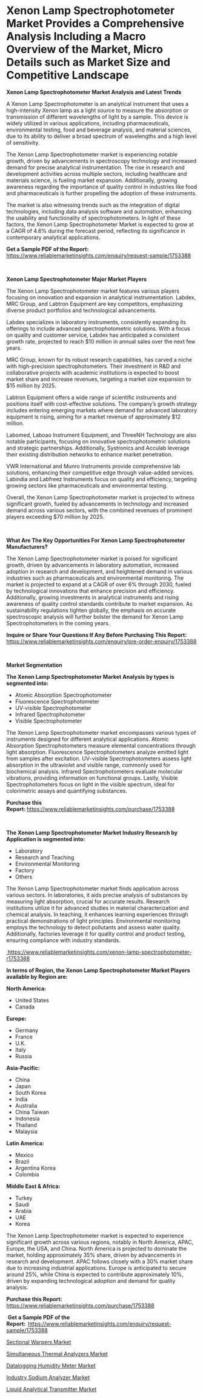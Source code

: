 <p><h1>Xenon Lamp Spectrophotometer Market Provides a Comprehensive Analysis Including a Macro Overview of the Market, Micro Details such as Market Size and Competitive Landscape</h1></p><p><strong>Xenon Lamp Spectrophotometer Market Analysis and Latest Trends</strong></p>
<p><p>A Xenon Lamp Spectrophotometer is an analytical instrument that uses a high-intensity Xenon lamp as a light source to measure the absorption or transmission of different wavelengths of light by a sample. This device is widely utilized in various applications, including pharmaceuticals, environmental testing, food and beverage analysis, and material sciences, due to its ability to deliver a broad spectrum of wavelengths and a high level of sensitivity.</p><p>The Xenon Lamp Spectrophotometer market is experiencing notable growth, driven by advancements in spectroscopy technology and increased demand for precise analytical instrumentation. The rise in research and development activities across multiple sectors, including healthcare and materials science, is fueling market expansion. Additionally, growing awareness regarding the importance of quality control in industries like food and pharmaceuticals is further propelling the adoption of these instruments.</p><p>The market is also witnessing trends such as the integration of digital technologies, including data analysis software and automation, enhancing the usability and functionality of spectrophotometers. In light of these factors, the Xenon Lamp Spectrophotometer Market is expected to grow at a CAGR of 4.6% during the forecast period, reflecting its significance in contemporary analytical applications.</p></p>
<p><strong>Get a Sample PDF of the Report:&nbsp;</strong> <a href="https://www.reliablemarketinsights.com/enquiry/request-sample/1753388?utm_campaign=1938&utm_medium=2&utm_source=Github&utm_content=ia&utm_term=28022025&utm_id=xenon-lamp-spectrophotometer">https://www.reliablemarketinsights.com/enquiry/request-sample/1753388</a></p>
<p>&nbsp;</p>
<p><strong>Xenon Lamp Spectrophotometer Major Market Players</strong></p>
<p><p>The Xenon Lamp Spectrophotometer market features various players focusing on innovation and expansion in analytical instrumentation. Labdex, MRC Group, and Labtron Equipment are key competitors, emphasizing diverse product portfolios and technological advancements.</p><p>Labdex specializes in laboratory instruments, consistently expanding its offerings to include advanced spectrophotometric solutions. With a focus on quality and customer service, Labdex has anticipated a consistent growth rate, projected to reach $10 million in annual sales over the next few years.</p><p>MRC Group, known for its robust research capabilities, has carved a niche with high-precision spectrophotometers. Their investment in R&D and collaborative projects with academic institutions is expected to boost market share and increase revenues, targeting a market size expansion to $15 million by 2025.</p><p>Labtron Equipment offers a wide range of scientific instruments and positions itself with cost-effective solutions. The company’s growth strategy includes entering emerging markets where demand for advanced laboratory equipment is rising, aiming for a market revenue of approximately $12 million.</p><p>Labomed, Laboao Instrument Equipment, and ThreeNH Technology are also notable participants, focusing on innovative spectrophotometric solutions and strategic partnerships. Additionally, Systronics and Acculab leverage their existing distribution networks to enhance market penetration.</p><p>VWR International and Munro Instruments provide comprehensive lab solutions, enhancing their competitive edge through value-added services. Labindia and Labfreez Instruments focus on quality and efficiency, targeting growing sectors like pharmaceuticals and environmental testing.</p><p>Overall, the Xenon Lamp Spectrophotometer market is projected to witness significant growth, fueled by advancements in technology and increased demand across various sectors, with the combined revenues of prominent players exceeding $70 million by 2025.</p></p>
<p>&nbsp;</p>
<p><strong>What Are The Key Opportunities For Xenon Lamp Spectrophotometer Manufacturers?</strong></p>
<p><p>The Xenon Lamp Spectrophotometer market is poised for significant growth, driven by advancements in laboratory automation, increased adoption in research and development, and heightened demand in various industries such as pharmaceuticals and environmental monitoring. The market is projected to expand at a CAGR of over 6% through 2030, fueled by technological innovations that enhance precision and efficiency. Additionally, growing investments in analytical instruments and rising awareness of quality control standards contribute to market expansion. As sustainability regulations tighten globally, the emphasis on accurate spectroscopic analysis will further bolster the demand for Xenon Lamp Spectrophotometers in the coming years.</p></p>
<p><strong>Inquire or Share Your Questions If Any Before Purchasing This Report:</strong> <a href="https://www.reliablemarketinsights.com/enquiry/pre-order-enquiry/1753388?utm_campaign=1938&utm_medium=2&utm_source=Github&utm_content=ia&utm_term=28022025&utm_id=xenon-lamp-spectrophotometer">https://www.reliablemarketinsights.com/enquiry/pre-order-enquiry/1753388</a></p>
<p>&nbsp;</p>
<p><strong>Market Segmentation</strong></p>
<p><strong>The Xenon Lamp Spectrophotometer Market Analysis by types is segmented into:</strong></p>
<p><ul><li>Atomic Absorption Spectrophotometer</li><li>Fluorescence Spectrophotometer</li><li>UV-visible Spectrophotometer</li><li>Infrared Spectrophotometer</li><li>Visible Spectrophotometer</li></ul></p>
<p><p>The Xenon Lamp Spectrophotometer market encompasses various types of instruments designed for different analytical applications. Atomic Absorption Spectrophotometers measure elemental concentrations through light absorption. Fluorescence Spectrophotometers analyze emitted light from samples after excitation. UV-visible Spectrophotometers assess light absorption in the ultraviolet and visible range, commonly used for biochemical analysis. Infrared Spectrophotometers evaluate molecular vibrations, providing information on functional groups. Lastly, Visible Spectrophotometers focus on light in the visible spectrum, ideal for colorimetric assays and quantifying substances.</p></p>
<p><strong>Purchase this Report:&nbsp;</strong><a href="https://www.reliablemarketinsights.com/purchase/1753388?utm_campaign=1938&utm_medium=2&utm_source=Github&utm_content=ia&utm_term=28022025&utm_id=xenon-lamp-spectrophotometer">https://www.reliablemarketinsights.com/purchase/1753388</a></p>
<p>&nbsp;</p>
<p><strong>The Xenon Lamp Spectrophotometer Market Industry Research by Application is segmented into:</strong></p>
<p><ul><li>Laboratory</li><li>Research and Teaching</li><li>Environmental Monitoring</li><li>Factory</li><li>Others</li></ul></p>
<p><p>The Xenon Lamp Spectrophotometer market finds application across various sectors. In laboratories, it aids precise analysis of substances by measuring light absorption, crucial for accurate results. Research institutions utilize it for advanced studies in material characterization and chemical analysis. In teaching, it enhances learning experiences through practical demonstrations of light principles. Environmental monitoring employs the technology to detect pollutants and assess water quality. Additionally, factories leverage it for quality control and product testing, ensuring compliance with industry standards.</p></p>
<p><a href="https://www.reliablemarketinsights.com/xenon-lamp-spectrophotometer-r1753388?utm_campaign=1938&utm_medium=2&utm_source=Github&utm_content=ia&utm_term=28022025&utm_id=xenon-lamp-spectrophotometer">&nbsp;https://www.reliablemarketinsights.com/xenon-lamp-spectrophotometer-r1753388</a></p>
<p><strong>In terms of Region, the Xenon Lamp Spectrophotometer Market Players available by Region are:</strong></p>
<p>
    <p> <strong> North America: </strong>
        <ul>
            <li>United States</li>
            <li>Canada</li>
        </ul>
        </p> 
    <p> <strong> Europe: </strong>
        <ul>
            <li>Germany</li>
            <li>France</li>
            <li>U.K.</li>
            <li>Italy</li>
            <li>Russia</li>
        </ul>
        </p> 
    <p> <strong> Asia-Pacific: </strong>
        <ul>
            <li>China</li>
            <li>Japan</li>
            <li>South Korea</li>
            <li>India</li>
            <li>Australia</li>
            <li>China Taiwan</li>
            <li>Indonesia</li>
            <li>Thailand</li>
            <li>Malaysia</li>
        </ul>
        </p> 
    <p> <strong> Latin America: </strong>
        <ul>
            <li>Mexico</li>
            <li>Brazil</li>
            <li>Argentina Korea</li>
            <li>Colombia</li>
        </ul>
        </p> 
    <p> <strong> Middle East & Africa: </strong>
        <ul>
            <li>Turkey</li>
            <li>Saudi</li>
            <li>Arabia</li>
            <li>UAE</li>
            <li>Korea</li>
        </ul>
    </p>
    </p>
<p><p>The Xenon Lamp Spectrophotometer market is expected to experience significant growth across various regions, notably in North America, APAC, Europe, the USA, and China. North America is projected to dominate the market, holding approximately 35% share, driven by advancements in research and development. APAC follows closely with a 30% market share due to increasing industrial applications. Europe is anticipated to secure around 25%, while China is expected to contribute approximately 10%, driven by expanding technological adoption and demand for quality analysis.</p></p>
<p><strong>Purchase this Report: </strong><a href="https://www.reliablemarketinsights.com/purchase/1753388?utm_campaign=1938&utm_medium=2&utm_source=Github&utm_content=ia&utm_term=28022025&utm_id=xenon-lamp-spectrophotometer">https://www.reliablemarketinsights.com/purchase/1753388</a></p>
<p>&nbsp;<strong>Get a Sample PDF of the Report:&nbsp;&nbsp;</strong><a href="https://www.reliablemarketinsights.com/enquiry/request-sample/1753388?utm_campaign=1938&utm_medium=2&utm_source=Github&utm_content=ia&utm_term=28022025&utm_id=xenon-lamp-spectrophotometer">https://www.reliablemarketinsights.com/enquiry/request-sample/1753388</a></p>
<p><strong></strong></p>
<p><p><a href="https://github.com/nicoletavirag/Market-Research-Report-List-5/blob/main/sectional-warpers-market.md?utm_campaign=1938&utm_medium=2&utm_source=Github&utm_content=ia&utm_term=28022025&utm_id=xenon-lamp-spectrophotometer">Sectional Warpers Market</a></p><p><a href="https://github.com/coachtrillvn/Market-Research-Report-List-1/blob/main/simultaneous-thermal-analyzers-market.md?utm_campaign=1938&utm_medium=2&utm_source=Github&utm_content=ia&utm_term=28022025&utm_id=xenon-lamp-spectrophotometer">Simultaneous Thermal Analyzers Market</a></p><p><a href="https://github.com/judonyamates/Market-Research-Report-List-1/blob/main/datalogging-humidity-meter-market.md?utm_campaign=1938&utm_medium=2&utm_source=Github&utm_content=ia&utm_term=28022025&utm_id=xenon-lamp-spectrophotometer">Datalogging Humidity Meter Market</a></p><p><a href="https://github.com/gulaimolin/Market-Research-Report-List-7/blob/main/industry-sodium-analyzer-market.md?utm_campaign=1938&utm_medium=2&utm_source=Github&utm_content=ia&utm_term=28022025&utm_id=xenon-lamp-spectrophotometer">Industry Sodium Analyzer Market</a></p><p><a href="https://github.com/mauripalmi/Market-Research-Report-List-6/blob/main/liquid-analytical-transmitter-market.md?utm_campaign=1938&utm_medium=2&utm_source=Github&utm_content=ia&utm_term=28022025&utm_id=xenon-lamp-spectrophotometer">Liquid Analytical Transmitter Market</a></p></p>